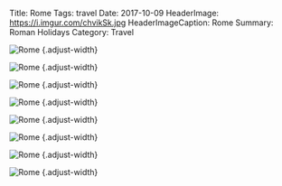 Title: Rome
Tags: travel
Date: 2017-10-09
HeaderImage: https://i.imgur.com/chvikSk.jpg
HeaderImageCaption: Rome
Summary: Roman Holidays
Category: Travel

![Rome](https://i.imgur.com/tO9zVm5.jpg)
{.adjust-width}

![Rome](https://i.imgur.com/Uq74wd1.jpg)
{.adjust-width}

![Rome](https://i.imgur.com/ucrumJw.jpg)
{.adjust-width}

![Rome](https://i.imgur.com/KMx4XCX.jpg)
{.adjust-width}

![Rome](https://i.imgur.com/gg4C2H0.jpg)
{.adjust-width}

![Rome](https://i.imgur.com/pUxPQF9.jpg)
{.adjust-width}

![Rome](https://i.imgur.com/bE1wZJ1.jpg)
{.adjust-width}

![Rome](https://i.imgur.com/hX4nDJ3.jpg)
{.adjust-width}